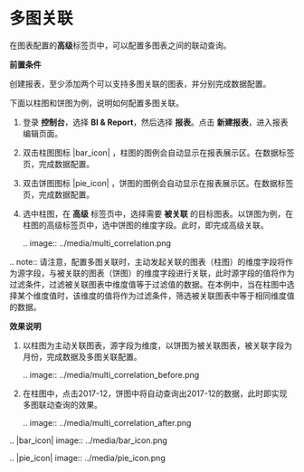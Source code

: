 # 多图关联

在图表配置的**高级**标签页中，可以配置多图表之间的联动查询。

**前置条件**

创建报表，至少添加两个可以支持多图关联的图表，并分别完成数据配置。

下面以柱图和饼图为例，说明如何配置多图关联。

1. 登录 **控制台**，选择 **BI & Report**，然后选择 **报表**。点击 **新建报表**，进入报表编辑页面。

2. 双击柱图图标 |bar_icon| ，柱图的图例会自动显示在报表展示区。在数据标签页，完成数据配置。

3. 双击饼图图标 |pie_icon| ，饼图的图例会自动显示在报表展示区。在数据标签页，完成数据配置。

4. 选中柱图，在 **高级** 标签页中，选择需要 **被关联** 的目标图表。以饼图为例，在柱图的高级标签页中，选中饼图的维度字段。此时，即完成高级关联。

   .. image:: ../media/multi_correlation.png

.. note:: 请注意，配置多图关联时，主动发起关联的图表（柱图）的维度字段将作为源字段，与被关联的图表（饼图）的维度字段进行关联，此时源字段的值将作为过滤条件，过滤被关联图表中维度值等于过滤值的数据。在本例中，当在柱图中选择某个维度值时，该维度的值将作为过滤条件，筛选被关联图表中等于相同维度值的数据。

**效果说明**

1. 以柱图为主动关联图表，源字段为维度，以饼图为被关联图表，被关联字段为月份，完成数据及多图关联配置。

   .. image:: ../media/multi_correlation_before.png

2. 在柱图中，点击2017-12，饼图中将自动查询出2017-12的数据，此时即实现多图联动查询的效果。

   .. image:: ../media/multi_correlation_after.png


.. |bar_icon| image:: ../media/bar_icon.png

.. |pie_icon| image:: ../media/pie_icon.png

<!--end-->
